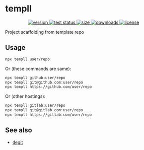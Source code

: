 # templl

<div align="center">
  <a href="https://npmjs.org/package/templl">
    <img src="https://badgen.net/npm/v/templl" alt="version" />
  </a>
  <a href="https://github.com/vladkens/templl/actions">
    <img src="https://github.com/vladkens/templl/workflows/test/badge.svg" alt="test status" />
  </a>
  <a href="https://packagephobia.now.sh/result?p=templl">
    <img src="https://badgen.net/packagephobia/publish/templl" alt="size" />
  </a>
  <a href="https://npmjs.org/package/templl">
    <img src="https://badgen.net/npm/dm/templl" alt="downloads" />
  </a>
  <a href="https://github.com/vladkens/templl/blob/main/LICENSE">
    <img src="https://badgen.net/github/license/vladkens/templl" alt="license" />
  </a>
</div>

Project scaffolding from template repo

## Usage

```sh
npx templl user/repo
```

Or (these commands are same):

```sh
npx templl github:user/repo
npx templl git@github.com:user/repo
npx templl https://github.com/user/repo
```

Or (other hostings):

```sh
npx templl gitlab:user/repo
npx templl git@gitlab.com:user/repo
npx templl https://gitlab.com/user/repo
```

## See also

- [degit](https://github.com/Rich-Harris/degit/)
